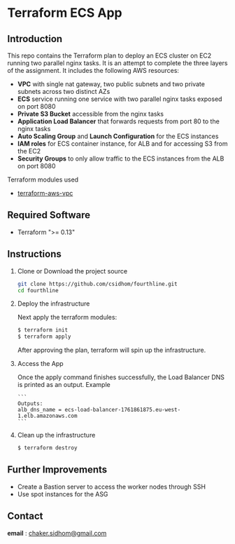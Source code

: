 
# Terraform ECS App

## Introduction

This repo contains the Terraform plan to deploy an ECS cluster on EC2 running two parallel nginx tasks.
It is an attempt to complete the three layers of the assignment. It includes the following AWS resources:

- **VPC** with single nat gateway, two public subnets and two private subnets across two distinct AZs
- **ECS** service running one service with two parallel nginx tasks exposed on port 8080
- **Private S3 Bucket** accessible from the nginx tasks
- **Application Load Balancer** that forwards requests from port 80 to the nginx tasks
- **Auto Scaling Group** and **Launch Configuration** for the ECS instances
- **IAM roles** for ECS container instance, for ALB and for accessing S3 from the EC2  
- **Security Groups** to only allow traffic to the ECS instances from the ALB on port 8080

 
Terraform modules used
 
- [terraform-aws-vpc](https://registry.terraform.io/modules/terraform-aws-modules/vpc/aws/2.54.0)

## Required Software
- Terraform ">= 0.13"

## Instructions

 1. Clone or Download the project source

	 
	``` bash
	git clone https://github.com/csidhom/fourthline.git
	cd fourthline
	```
 2. Deploy the infrastructure


    Next apply the terraform modules:
 
	 ``` bash
	 $ terraform init
	 $ terraform apply
	 ```
	 After approving the plan, terraform will spin up the infrastructure.
	  
 3. Access the App

	Once the apply command finishes successfully, the Load Balancer DNS is printed as an output. Example

        ```
        Outputs:
        alb_dns_name = ecs-load-balancer-1761861875.eu-west-1.elb.amazonaws.com
        ```

 5. Clean up the infrastructure 

       ``` bash
	   $ terraform destroy
       ```
## Further Improvements

- Create a Bastion server to access the worker nodes through SSH
- Use spot instances for the ASG

## Contact
**email** : chaker.sidhom@gmail.com

